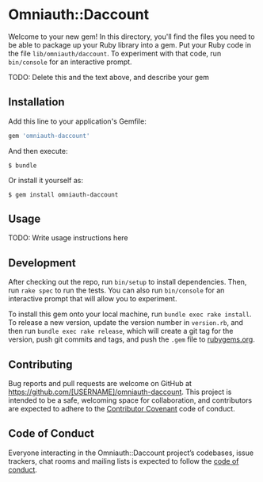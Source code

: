 # Omniauth::Daccount

Welcome to your new gem! In this directory, you'll find the files you need to be able to package up your Ruby library into a gem. Put your Ruby code in the file `lib/omniauth/daccount`. To experiment with that code, run `bin/console` for an interactive prompt.

TODO: Delete this and the text above, and describe your gem

## Installation

Add this line to your application's Gemfile:

```ruby
gem 'omniauth-daccount'
```

And then execute:

    $ bundle

Or install it yourself as:

    $ gem install omniauth-daccount

## Usage

TODO: Write usage instructions here

## Development

After checking out the repo, run `bin/setup` to install dependencies. Then, run `rake spec` to run the tests. You can also run `bin/console` for an interactive prompt that will allow you to experiment.

To install this gem onto your local machine, run `bundle exec rake install`. To release a new version, update the version number in `version.rb`, and then run `bundle exec rake release`, which will create a git tag for the version, push git commits and tags, and push the `.gem` file to [rubygems.org](https://rubygems.org).

## Contributing

Bug reports and pull requests are welcome on GitHub at https://github.com/[USERNAME]/omniauth-daccount. This project is intended to be a safe, welcoming space for collaboration, and contributors are expected to adhere to the [Contributor Covenant](http://contributor-covenant.org) code of conduct.

## Code of Conduct

Everyone interacting in the Omniauth::Daccount project’s codebases, issue trackers, chat rooms and mailing lists is expected to follow the [code of conduct](https://github.com/[USERNAME]/omniauth-daccount/blob/master/CODE_OF_CONDUCT.md).
